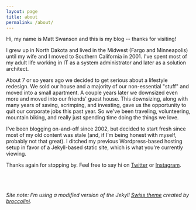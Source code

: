 ```yaml
---
layout: page
title: about
permalink: /about/
---
```


Hi, my name is Matt Swanson and this is my blog -- thanks for visiting!

I grew up in North Dakota and lived in the Midwest (Fargo and Minneapolis) until my wife and I moved to Southern California in 2001.  I've spent most of my adult life working in IT as a system administrator and later as a solution architect.

About 7 or so years ago we decided to get serious about a lifestyle redesign.  We sold our house and a majority of our non-essential "stuff" and moved into a small apartment.  A couple years later we downsized even more and moved into our friends' guest house.  This downsizing, along with many years of saving, scrimping, and investing, gave us the opportunity to quit our corporate jobs this past year.  So we've been traveling, volunteering, mountain biking, and really just spending time doing the things we love.

I've been blogging on-and-off since 2002, but decided to start fresh since most of my old content was stale (and, if I'm being honest with myself, probably not that great).  I ditched my previous Wordpress-based hosting setup in favor of a Jekyll-based static site, which is what you're currently viewing.

Thanks again for stopping by.  Feel free to say hi on [Twitter](https://twitter.com/mps75) or [Instagram](https://instagram.com/mps75).

<br /><br /><br />
_Site note: I'm using a modified version of the Jekyll [Swiss theme](https://github.com/broccolini/swiss) created by [broccolini](https://github.com/broccolini)._
